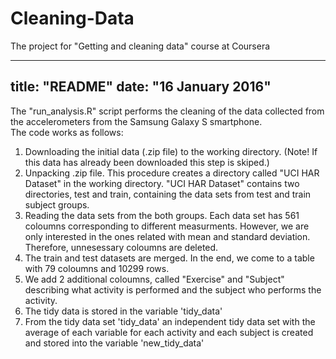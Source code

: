 # Cleaning-Data
The project for "Getting and cleaning data" course at Coursera

---
title: "README"
date: "16 January 2016"
---

The "run_analysis.R" script performs the cleaning of the data collected from the accelerometers from the Samsung Galaxy S smartphone.  
The code works as follows:

1. Downloading the initial data (.zip file) to the working directory. (Note! If this data has already been downloaded this step is skiped.)
2. Unpacking .zip file. This procedure creates a directory called "UCI HAR Dataset" in the working directory. "UCI HAR Dataset" contains two directories, test and train, containing the data sets from test and train subject groups. 
3. Reading the data sets from the both groups. Each data set has 561 coloumns corresponding to different measurments. However, we are only interested in the ones related with mean and standard deviation. Therefore, unnesessary coloumns are deleted. 
4. The train and test datasets are merged. In the end, we come to a table with 79 coloumns and 10299 rows.
5. We add 2 additional coloumns, called "Exercise" and "Subject" describing what activity is performed and the subject who performs the activity. 
6. The tidy data is stored in the variable 'tidy_data'
7. From the tidy data set 'tidy_data' an independent tidy data set with the average of each variable for each activity and each subject is created and stored into the variable 'new_tidy_data'
